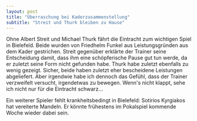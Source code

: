 ```yaml
---
layout: post
title: "Überraschung bei Kaderzusammenstellung"
subtitle: "Streit und Thurk bleiben zu Hause"
---
```


Ohne Albert Streit und Michael Thurk fährt die Eintracht zum wichtigen Spiel in Bielefeld. Beide wurden von Friedhelm Funkel aus Leistungsgründen aus dem Kader gestrichen. Streit gegenüber erklärte der Trainer seine Entscheidung damit, dass ihm eine schöpferische Pause gut tun werde, da er zuletzt seine Form nicht gefunden habe. Thurk habe zuletzt ebenfalls zu wenig gezeigt. Sicher, beide haben zuletzt eher bescheidene Leistungen abgeliefert. Aber irgendwie habe ich dennoch das Gefühl, dass der Trainer verzweifelt versucht, irgendetwas zu bewegen. Wenn's nicht klappt, sehe ich nicht nur für die Eintracht schwarz...

Ein weiterer Spieler fehlt krankheitsbedingt in Bielefeld: Sotirios Kyrgiakos hat vereiterte Mandeln. Er könnte frühestens im Pokalspiel kommende Woche wieder dabei sein.
